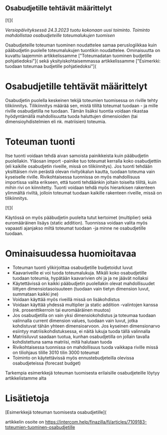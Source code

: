 ## Osabudjetille tehtävät määrittelyt

[![](

*Versiopäivityksessä 24.3.2023 tuotu kokonaan uusi toiminto. Toiminto mahdollistaa osabudjeteille toteumalukujen tuomisen*

Osabudjeteille toteuman tuominen noudattelee samaa peruslogiikkaa kuin pääbudjetin puolelle toteumalukujen tuontikin noudattelee. Ominaisuutta on kuvattu laajemmin artikkelissamme ["Toteumadatan tuominen budjetille pohjatiedoksi"]( sekä yksityiskohtaisemmassa artikkelissamme ["Esimerkki: tuodaan toteumaa budjetille pohjatiedoksi"](

# Osabudjetille tehtävät määrittelyt

Osabudjetin puolella keskeinen tekijä toteumien tuomisessa on riville tehty tilikiinnitys. Tilikiinnitys määrää sen, mistä tililtä toteumat tuodaan - ja mille riville osabudjetilla ne tuodaan. Tämän lisäksi tuontia voidaan rikastaa hyödyntämällä mahdollisuutta tuoda haluttujen dimensioiden (tai dimensioyhdistelmien eli nk. matriisien) toteumia.

# Toteuman tuonti

Itse tuonti voidaan tehdä aivan samoista painikkeista kuin pääbudjetin puolellakin. Yläosan import -painike tuo toteumat kerralla koko osabudjettiin (eli kaikille osabudjetin riveille, missä on tilikiinnitys). Jos tuonti tehdään yksittäisen rivin perästä olevan rivityökalun kautta, tuodaan toteuma vain kyseiselle riville. Rivikohtaisessa tuonnissa on myös mahdollisuus importissa valita erikseen, että tuonti tehdäänkin joltain toiselta tililtä, kuin mihin rivi on kiinnitetty. Tuonti voidaan tehdä myös hierarkisen rakenteen ylimmältä riviltä, jolloin toteumat tuodaan kaikille rakenteen riveille, missä on tilikiinnitys.

[![](

Käytössä on myös pääbudjetin puolelta tutut kertoimet (multiplier) sekä euromääräinen lisäys (static addition). Tuonnissa voidaan valita myös vapaasti ajanjakso miltä toteumat tuodaan -ja minne ne osabudjetille tuodaan.

# Ominaisuudessa huomioitavaa

* Toteuman tuonti ylikirjoittaa osabudjetille budjetoidut luvut
* Kaavariveille ei voi tuoda toteumalukuja. Mikäli koko osabudjetille tuodaan toteumia, hypätään kaavarivien ohi ja ja ne jäävät nollaksi
* Käytettävissä on kaikki pääbudjetin puolellakin olevat mahdollisuudet liittyen dimensiotasoisuuteen (tuodaan vain tietyn dimension luvut, summataan kaikki jne)
* Voidaan käyttää myös riveillä missä on lisäkohdistus
* Voidaan käyttää yhdessä multiplier ja static addition -valintojen kanssa (nk. prosenttikerroin tai euromääräinen muutos)
* Jos osabudjetilla on vain yksi dimensiokohdistus ja toteumaa tuodaan valinnalla current dimension values, tuodaan vain luvut, jotka kohdistuvat tähän yhteen dimensioarvoon. Jos kyseinen dimensionarvo esiintyy matriisikohdistuksessa, ei näitä lukuja tuoda tällä valinnalla
* Matriisiluvut saadaan tuotua, kunhan osabudjetilla on jollain tavalla kohdistettuna sama matriisi, mitä halutaan tuoda
* Rivikohtaisessa tuonnissa on mahdollisuus tuoda vaikkapa riville missä on tiliohjaus tilille 3010 tilin 3000 toteumat
* Toiminto on käytettävissä myös ennustebudjeteilla olevissa osabudjeteissa (forecast budget)

Tarkempia esimerkkejä toteuman tuomisesta erilaisille osabudjeteille löytyy artikkelistamme alta

# Lisätietoja

[Esimerkkejä toteuman tuomisesta osabudjetille](



artikkelin osoite on https://intercom.help/finazilla/fi/articles/7109183-toteumien-tuominen-osabudjetille

